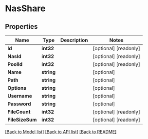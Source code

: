 # NasShare

## Properties

Name | Type | Description | Notes
------------ | ------------- | ------------- | -------------
**Id** | **int32** |  | [optional] [readonly] 
**NasId** | **int32** |  | [optional] [readonly] 
**PoolId** | **int32** |  | [optional] [readonly] 
**Name** | **string** |  | [optional] 
**Path** | **string** |  | [optional] 
**Options** | **string** |  | [optional] 
**Username** | **string** |  | [optional] 
**Password** | **string** |  | [optional] 
**FileCount** | **int32** |  | [optional] [readonly] 
**FileSizeSum** | **int32** |  | [optional] [readonly] 

[[Back to Model list]](../README.md#documentation-for-models) [[Back to API list]](../README.md#documentation-for-api-endpoints) [[Back to README]](../README.md)


